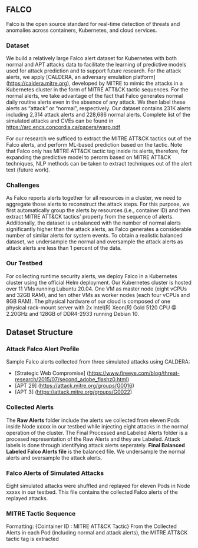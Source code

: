 

## FALCO

Falco is the open source standard for real-time detection of threats and anomalies across containers, Kubernetes, and cloud services.

### Dataset

We build a relatively large Falco alert dataset for Kubernetes with both normal and APT attacks data to facilitate the learning of predictive models used for attack prediction and to support future research. For the attack alerts, we apply [CALDERA, an adversary emulation platform] (https://caldera.mitre.org), developed by MITRE to mimic the attacks in a Kubernetes cluster in the form of MITRE ATT&CK tactic sequences. For the normal alerts, we take advantage of the fact that Falco generates normal daily routine alerts even in the absence of any attack. We then label these alerts as “attack” or “normal”, respectively. Our dataset contains 231K alerts including 2,314 attack alerts and 228,686 normal alerts. Complete list of the simulated attacks and CVEs can be found in https://arc.encs.concordia.ca/papers/warp.pdf 

For our research we sufficed to extract the MITRE ATT&CK tactics out of the Falco alerts, and perform ML-based prediction based on the tactic. Note that Falco only has MITRE ATT&CK tactic tag inside its alerts, therefore, for expanding the predictive model to perorm based on MITRE ATT&CK techniques, NLP methods can be taken to extract techniques out of the alert text (future work).

### Challenges

As Falco reports alerts together for all resources in a cluster, we need to aggregate those alerts to reconstruct the attack steps. For this purpose, we first
automatically group the alerts by resources (i.e., container ID) and then extract MITRE ATT&CK tactics’ property from the sequence of alerts. Additionally, the dataset is unbalanced with the number of normal alerts significantly higher than the attack alerts, as Falco generates a considerable number of similar alerts for system events. To obtain a realistic balanced dataset, we undersample the normal and oversample the attack alerts as attack alerts are less than 1 percent of the data.

### Our Testbed
For collecting runtime security alerts, we deploy Falco in a Kubernetes cluster using the official Helm deployment. Our Kubernetes cluster is hosted over 11 VMs
running Lubuntu 20.04. One VM as master node (eight vCPUs and 32GB RAM), and ten other VMs as worker nodes (each four vCPUs and 8GB RAM). The physical hardware of our cloud is composed of one physical rack-mount server with 2x Intel(R) Xeon(R) Gold 5120 CPU @ 2.20GHz and 128GB of DDR4-2933 running Debian 10.

## Dataset Structure
### Attack Falco Alert Profile
Sample Falco alerts collected from three simulated attacks using CALDERA:
* [Strategic Web Compromise] (https://www.fireeye.com/blog/threat-research/2015/07/second_adobe_flashz0.html)
* [APT 29] (https://attack.mitre.org/groups/G0016)
* [APT 3] (https://attack.mitre.org/groups/G0022)

### Collected Alerts
The **Raw Alerts** folder include the alerts we collected from eleven Pods inside Node xxxxx in our testbed while injecting eight attacks in the normal operation of the cluster.
The Final Processed and Labeled Alerts folder is a procesed representation of the Raw Alerts and they are Labeled. Attack labels is done through identifying attack alerts seperately.
**Final Balanced Labeled Falco Alerts file** is the balanced file. We undersample the normal alerts and oversample the attack alerts.

### Falco Alerts of Simulated Attacks
Eight simulated attacks were shuffled and replayed for eleven Pods in Node xxxxx in our testbed. This file contains the collected Falco alerts of the replayed attacks. 

### MITRE Tactic Sequence
Formatting: {Cointainer ID : MITRE ATT&CK Tactic}
From the Collected Alerts in each Pod (including normal and attack alerts), the MITRE ATT&CK tactic tag is extracted

